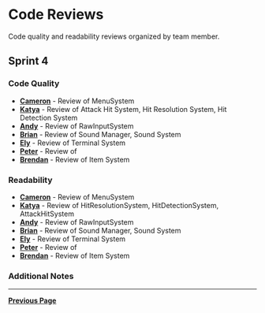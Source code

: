# Code Reviews

Code quality and readability reviews organized by team member.

## Sprint 4

### Code Quality

- [**Cameron**](CodeQuality/CameronCodeQualitySprint4.md) - Review of MenuSystem
- [**Katya**](CodeQuality/KatyaCodeQualitySprint4.md) - Review of Attack Hit System, Hit Resolution System, Hit Detection System
- [**Andy**](CodeQuality/AndyCodeQualitySprint4.md) - Review of RawInputSystem
- [**Brian**](CodeQuality/BrianCodeQualitySprint4.md) - Review of Sound Manager, Sound System
- [**Ely**](CodeQuality/ElyCodeQualitySprint4.md) - Review of Terminal System
- [**Peter**](CodeQuality/PeterCodeReviewSprint4.md) - Review of
- [**Brendan**](CodeQuality/BrendanCodeQualitySprint4.md) - Review of Item System

### Readability

- [**Cameron**](Readability/CameronReadabilitySprint4.md) - Review of MenuSystem
- [**Katya**](Readability/KatyaReadabilitySprint4.md) - Review of HitResolutionSystem, HitDetectionSystem, AttackHitSystem
- [**Andy**](Readability/AndyReadabilitySprint4.md) - Review of RawInputSystem
- [**Brian**](Readability/BrianReadabilitySprint4.md) - Review of Sound Manager, Sound System
- [**Ely**](Readability/ElyReadabilitySprint4.md) - Review of Terminal System
- [**Peter**](Readability/PeterReadabilityReveiwSprint4.md) - Review of 
- [**Brendan**](Readability/BrendanReadabilitySprint4.md) - Review of Item System

### Additional Notes

---

[**Previous Page**](../README.md)

